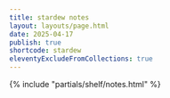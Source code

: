 ```yaml
---
title: stardew notes
layout: layouts/page.html
date: 2025-04-17
publish: true
shortcode: stardew
eleventyExcludeFromCollections: true
---
```


{% include "partials/shelf/notes.html" %}